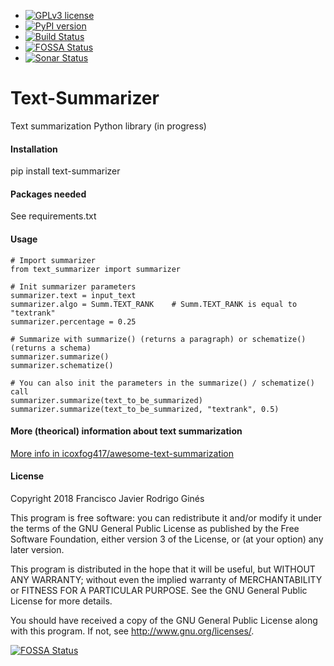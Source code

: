 * [![GPLv3 license](https://img.shields.io/badge/License-GPLv3-blue.svg)](http://perso.crans.org/besson/LICENSE.html)
* [![PyPI version](https://badge.fury.io/py/text-summarizer.svg)](https://badge.fury.io/py/text-summarizer)
* [![Build Status](https://travis-ci.org/franfj/Summarizer.svg?branch=master)](https://travis-ci.org/franfj/Summarizer)
* [![FOSSA Status](https://app.fossa.io/api/projects/git%2Bgithub.com%2Ffranfj%2FSummarizer.svg?type=shield)](https://app.fossa.io/projects/git%2Bgithub.com%2Ffranfj%2FSummarizer?ref=badge_shield)
* [![Sonar Status](https://sonarcloud.io/api/project_badges/measure?project=franfj_Summarizer&metric=alert_status)](https://sonarcloud.io/dashboard?id=franfj_Summarizer)


# Text-Summarizer
Text summarization Python library (in progress)

#### Installation
pip install text-summarizer

#### Packages needed
See requirements.txt

#### Usage
~~~~
# Import summarizer
from text_summarizer import summarizer

# Init summarizer parameters
summarizer.text = input_text
summarizer.algo = Summ.TEXT_RANK    # Summ.TEXT_RANK is equal to "textrank"
summarizer.percentage = 0.25

# Summarize with summarize() (returns a paragraph) or schematize() (returns a schema)
summarizer.summarize()
summarizer.schematize()

# You can also init the parameters in the summarize() / schematize() call
summarizer.summarize(text_to_be_summarized)
summarizer.summarize(text_to_be_summarized, "textrank", 0.5)
~~~~

#### More (theorical) information about text summarization

[More info in icoxfog417/awesome-text-summarization](https://github.com/icoxfog417/awesome-text-summarization)

#### License

Copyright 2018 Francisco Javier Rodrigo Ginés

This program is free software: you can redistribute it and/or modify
it under the terms of the GNU General Public License as published by
the Free Software Foundation, either version 3 of the License, or
(at your option) any later version.

This program is distributed in the hope that it will be useful,
but WITHOUT ANY WARRANTY; without even the implied warranty of
MERCHANTABILITY or FITNESS FOR A PARTICULAR PURPOSE.  See the
GNU General Public License for more details.

You should have received a copy of the GNU General Public License
along with this program.  If not, see <http://www.gnu.org/licenses/>.


[![FOSSA Status](https://app.fossa.io/api/projects/git%2Bgithub.com%2Ffranfj%2FSummarizer.svg?type=large)](https://app.fossa.io/projects/git%2Bgithub.com%2Ffranfj%2FSummarizer?ref=badge_large)

